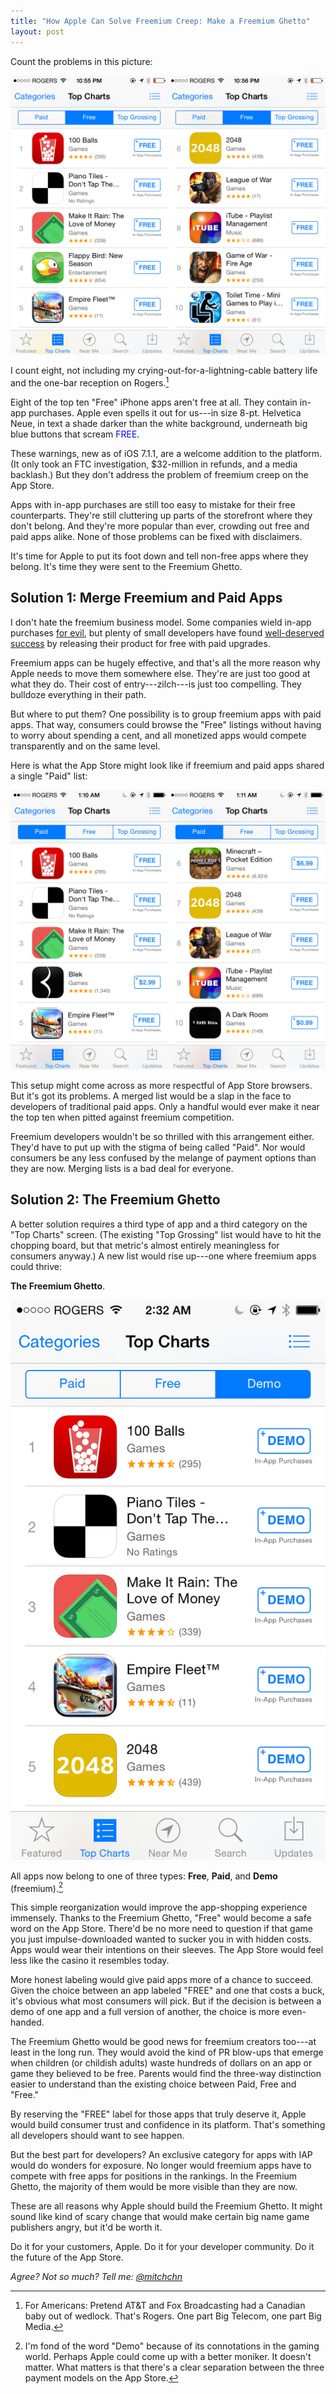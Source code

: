 ```yaml
---
title: "How Apple Can Solve Freemium Creep: Make a Freemium Ghetto"
layout: post
---
```


Count the problems in this picture:

<div class="banner">
<a href="/public/img/problem_free.png"><img src="/public/img/problem_free.png"></a>
</div>

I count eight, not including my crying-out-for-a-lightning-cable battery life and the one-bar reception on Rogers.[^rogers]

Eight of the top ten "Free" iPhone apps aren't free at all. They contain in-app purchases. Apple even spells it out for us---in size 8-pt. Helvetica Neue, in text a shade darker than the white background, underneath big blue buttons that scream <span style="color:blue">FREE</span>.

<!--more-->

These warnings, new as of iOS 7.1.1, are a welcome addition to the platform. (It only took an FTC investigation, $32-million in refunds, and a media backlash.) But they don't address the problem of freemium creep on the App Store.

Apps with in-app purchases are still too easy to mistake for their free counterparts. They're still cluttering up parts of the storefront where they don't belong. And they're more popular than ever, crowding out free and paid apps alike. None of those problems can be fixed with disclaimers.

It's time for Apple to put its foot down and tell non-free apps where they belong. It's time they were sent to the Freemium Ghetto.


## Solution 1: Merge Freemium and Paid Apps

I don't hate the freemium business model. Some companies wield in-app purchases [for evil](http://www.escapistmagazine.com/articles/view/video-games/editorials/reviews/10956-Dungeon-Keeper-Mobile-Review-Wallet-Reaper), but plenty of small developers have found [well-deserved success](https://www.fiftythree.com/paper) by releasing their product for free with paid upgrades.

Freemium apps can be hugely effective, and that's all the more reason why Apple needs to move them somewhere else. They're are just too good at what they do. Their cost of entry---zilch---is just too compelling. They bulldoze everything in their path.

But where to put them? One possibility is to group freemium apps with paid apps. That way, consumers could browse the "Free" listings without having to worry about spending a cent, and all monetized apps would compete transparently and on the same level.

Here is what the App Store might look like if freemium and paid apps shared a single "Paid" list:

<a href="/public/img/problem_paid.png"><img src="/public/img/problem_paid.png"></a>

This setup might come across as more respectful of App Store browsers. But it's got its problems. A merged list would be a slap in the face to developers of traditional paid apps. Only a handful would ever make it near the top ten when pitted against freemium competition.

Freemium developers wouldn't be so thrilled with this arrangement either. They'd have to put up with the stigma of being called "Paid". Nor would consumers be any less confused by the melange of payment options than they are now. Merging lists is a bad deal for everyone.

## Solution 2: The Freemium Ghetto

A better solution requires a third type of app and a third category on the "Top Charts" screen. (The existing "Top Grossing" list would have to hit the chopping board, but that metric's almost entirely meaningless for consumers anyway.) A new list would rise up---one where freemium apps could thrive: 

**The Freemium Ghetto**.

<div class="text-center banner">
<img src="/public/img/freemium_ghetto.png" class="small-image">
</div>

All apps now belong to one of three types: **Free**, **Paid**, and **Demo** (freemium).[^demo]

This simple reorganization would improve the app-shopping experience immensely. Thanks to the Freemium Ghetto, "Free" would become a safe word on the App Store. There'd be no more need to question if that game you just impulse-downloaded wanted to sucker you in with hidden costs. Apps would wear their intentions on their sleeves. The App Store would feel less like the casino it resembles today.

More honest labeling would give paid apps more of a chance to succeed. Given the choice between an app labeled "FREE" and one that costs a buck, it's obvious what most consumers will pick. But if the decision is between a demo of one app and a full version of another, the choice is more even-handed.

The Freemium Ghetto would be good news for freemium creators too---at least in the long run. They would avoid the kind of PR blow-ups that emerge when children (or childish adults) waste hundreds of dollars on an app or game they believed to be free. Parents would find the three-way distinction easier to understand than the existing choice between Paid, Free and "Free."

By reserving the "FREE" label for those apps that truly deserve it, Apple would build consumer trust and confidence in its platform. That's something all developers should want to see happen.

But the best part for developers? An exclusive category for apps with IAP would do wonders for exposure. No longer would freemium apps have to compete with free apps for positions in the rankings. In the Freemium Ghetto, the majority of them would be more visible than they are now.

These are all reasons why Apple should build the Freemium Ghetto. It might sound like kind of scary change that would make certain big name game publishers angry, but it'd be worth it.

Do it for your customers, Apple. Do it for your developer community. Do it the future of the App Store.

*Agree? Not so much? Tell me: [@mitchchn](http://twitter.com/mitchchn)*

[^rogers]: For Americans: Pretend AT&T and Fox Broadcasting had a Canadian baby out of wedlock. That's Rogers. One part Big Telecom, one part Big Media.

[^demo]: I'm fond of the word "Demo" because of its connotations in the gaming world. Perhaps Apple could come up with a better moniker. It doesn't matter. What matters is that there's a clear separation between the three payment models on the App Store.